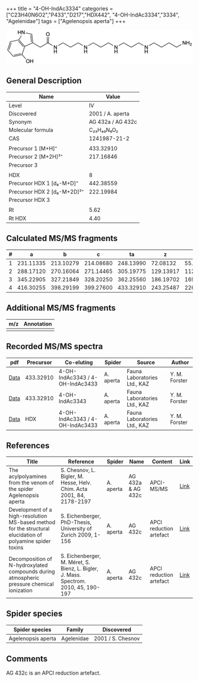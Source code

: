 +++
title = "4-OH-IndAc3334"
categories = ["C23H40N6O2","P433","D217","HDX442",
"4-OH-IndAc3334","3334",
"Agelenidae"]
tags = ["Agelenopsis aperta"]
+++

![](/img/4-OH-IndAc3334.png)

## General Description

| Name                        | Value             |
|-----------------------------|-------------------|
| Level                       | IV                |
| Discovered                  | 2001 / A. aperta  |
| Synonym                     | AG 432a / AG 432c |
| Molecular formula           | C₂₃H₄₀N₆O₂        |
| CAS                         | 1241987-21-2      |
|                             |                   |
| Precursor 1 [M+H]⁺          | 433.32910         |
| Precursor 2 [M+2H]²⁺        | 217.16846         |
| Precursor 3                 |                   |
|                             |                   |
| HDX                         | 8                 |
| Precursor HDX 1 [d₈-M+D]⁺   | 442.38559         |
| Precursor HDX 2 [d₈-M+2D]²⁺ | 222.19984         |
| Precursor HDX 3             |                   |
|                             |                   |
| Rt                          | 5.62              |
| Rt HDX                      | 4.40              |

## Calculated MS/MS fragments

| # | a         | b         | c         | ta        | z         | y         | tz        |
|---|-----------|-----------|-----------|-----------|-----------|-----------|-----------|
| 1 | 231.11335 | 213.10279 | 214.08680 | 248.13990 | 72.08132  | 55.05477  | 89.10787  |
| 2 | 288.17120 | 270.16064 | 271.14465 | 305.19775 | 129.13917 | 112.11262 | 146.16572 |
| 3 | 345.22905 | 327.21849 | 328.20250 | 362.25560 | 186.19702 | 169.17047 | 203.22357 |
| 4 | 416.30255 | 398.29199 | 399.27600 | 433.32910 | 243.25487 | 226.22832 | 260.28142 |

## Additional MS/MS fragments

| m/z       | Annotation |
|-----------|------------|
|           |            |

## Recorded MS/MS spectra

| pdf                                                                               | Precursor | Co-eluting                      | Spider    | Source                       | Author |
|-----------------------------------------------------------------------------------|-----------|---------------------------------|-----------|------------------------------|---|
| [Data](/pdf/A-aperta/433_4-OH-IndAc3334_4-OH-IndAc3343_4-OH-IndAc3433_Aa.pdf)     | 433.32910 | 4-OH-IndAc3343 / 4-OH-IndAc3433 | A. aperta | Fauna Laboratories Ltd., KAZ | Y. M. Forster |
| [Data](/pdf/A-aperta/433_4-OH-IndAc3334_4-OH-IndAc3343_Aa_2.pdf)                  | 433.32910 | 4-OH-IndAc3343                  | A. aperta | Fauna Laboratories Ltd., KAZ | Y. M. Forster |
| [Data](/pdf/A-aperta/433_4-OH-IndAc3334_4-OH-IndAc3343_4-OH-IndAc3433_Aa_HDX.pdf) | HDX       | 4-OH-IndAc3343 / 4-OH-IndAc3433 | A. aperta | Fauna Laboratories Ltd., KAZ | Y. M. Forster |

## References

| Title                                                                                                      | Reference                                                                            | Spider    | Name              | Content                 | Link                                                                                                                          |
|------------------------------------------------------------------------------------------------------------|--------------------------------------------------------------------------------------|-----------|-------------------|-------------------------|-------------------------------------------------------------------------------------------------------------------------------|
| The acylpolyamines from the venom of the spider Agelenopsis aperta                                         | S. Chesnov, L. Bigler, M. Hesse, Helv. Chim. Acta 2001, 84, 2178-2197                | A. aperta | AG 432a & AG 432c | APCI-MS/MS              | [Link](https://onlinelibrary.wiley.com/doi/abs/10.1002/1522-2675%2820010815%2984%3A8%3C2178%3A%3AAID-HLCA2178%3E3.0.CO%3B2-N) |
| Development of a high-resolution MS-based method for the structural elucidation of polyamine spider toxins | S. Eichenberger, PhD-Thesis, University of Zurich 2009, 1-156                        | A. aperta | AG 432c           | APCI reduction artefact | [Link](https://www.zora.uzh.ch/id/eprint/12787/1/Eichenberger.pdf)                                                            |
| Decomposition of N-hydroxylated compounds during atmospheric pressure chemical ionization                  | S. Eichenberger, M. Méret, S. Bienz, L. Bigler, J. Mass. Spectrom. 2010, 45, 190-197 | A. aperta | AG 432c           | APCI reduction artefact | [Link](https://onlinelibrary.wiley.com/doi/full/10.1002/jms.1703)                                                             |

## Spider species

| Spider species     | Family     | Discovered        |
|--------------------|------------|-------------------|
| Agelenopsis aperta | Agelenidae | 2001 / S. Chesnov |

## Comments

AG 432c is an APCI reduction artefact.